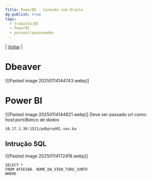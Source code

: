 ```yaml
---
Title: PowerBI - Conexão com Oracle
dg-publish: true
tags:
  - trabalho/BI
  - PowerBI
  - pessoal/quaseumdev
---
```

| [Voltar](index) |
# Dbeaver
![[Pasted image 20250114144743.webp]]
# Power BI
![[Pasted image 20250114144821.webp]]
Deve ser passado url como: _host:port/Banco de dados_
```
10.17.1.30:1521/pdbprod01.ses.ba
```
## Intrução SQL
![[Pasted image 20250114172418.webp]]
```
SELECT *
FROM AFSESAB. NOME_DA_VIEW_TUDO_JUNTO
WHERE 
```

